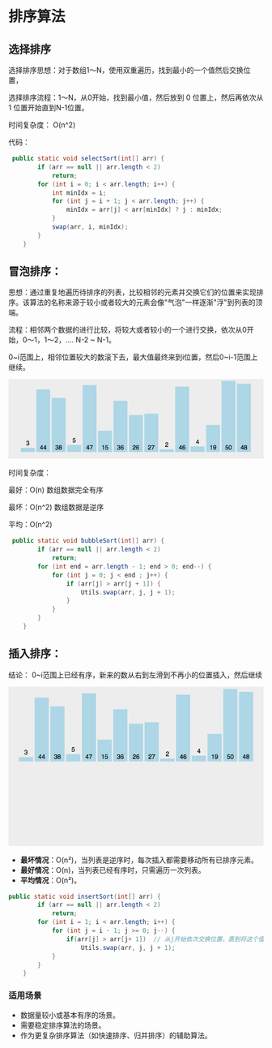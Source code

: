 # 排序算法

## 选择排序

选择排序思想：对于数组1～N，使用双重遍历，找到最小的一个值然后交换位置，

选择排序流程：1～N，从0开始，找到最小值，然后放到 0 位置上，然后再依次从 1 位置开始直到N-1位置。

时间复杂度： O(n^2)

代码：

```java
 public static void selectSort(int[] arr) {
        if (arr == null || arr.length < 2)
            return;
        for (int i = 0; i < arr.length; i++) {
            int minIdx = i;
            for (int j = i + 1; j < arr.length; j++) {
                minIdx = arr[j] < arr[minIdx] ? j : minIdx;
            }
            swap(arr, i, minIdx);
        }
    }
```

## 冒泡排序：

思想：通过重复地遍历待排序的列表，比较相邻的元素并交换它们的位置来实现排序。该算法的名称来源于较小或者较大的元素会像"气泡"一样逐渐"浮"到列表的顶端。

流程：相邻两个数据的进行比较，将较大或者较小的一个进行交换，依次从0开始，0～1，1～2，.... N-2 ~ N-1。

0\~i范围上，相邻位置较大的数滚下去，最大值最终来到i位置，然后0\~i-1范围上继续。

![](../../images/bubbleSort.gif)

时间复杂度：

最好：O(n)  数组数据完全有序

最坏：O(n^2)  数组数据是逆序

平均：O(n^2)

```java
 public static void bubbleSort(int[] arr) {
        if (arr == null || arr.length < 2)
            return;
        for (int end = arr.length - 1; end > 0; end--) {
            for (int j = 0; j < end ; j++) {
                if (arr[j] > arr[j + 1]) {
                    Utils.swap(arr, j, j + 1);
                }
            }
        }
    }
```

## 插入排序：

结论： 0\~i范围上已经有序，新来的数从右到左滑到不再小的位置插入，然后继续

![](../../images/insertionSort.gif)  



* **最坏情况**：O(n²)，当列表是逆序时，每次插入都需要移动所有已排序元素。
* **最好情况**：O(n)，当列表已经有序时，只需遍历一次列表。
* **平均情况**：O(n²)。

```java
public static void insertSort(int[] arr) {
        if (arr == null || arr.length < 2)
            return;
        for (int i = 1; i < arr.length; i++) {
            for (int j = i - 1; j >= 0; j--) {
                if(arr[j] > arr[j+ 1])  // 从j开始依次交换位置，直到将这个值放到正确位置
                    Utils.swap(arr, j, j + 1);
            }
        }
    }
```



### 适用场景

* 数据量较小或基本有序的场景。
* 需要稳定排序算法的场景。
* 作为更复杂排序算法（如快速排序、归并排序）的辅助算法。
